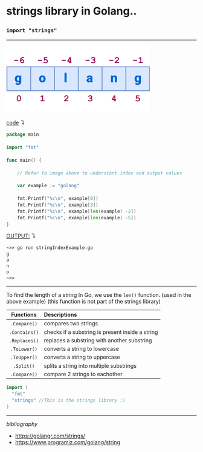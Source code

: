 # strings library in Golang..  
### `import "strings"`
---

![go-string-index](/images/go-string-index.png)

<u>code</u> ↴

```go
package main

import "fmt"

func main() {

    // Refer to image above to understant index and output values

    var example := "golang"

    fmt.Printf("%c\n", example[0])
    fmt.Printf("%c\n", example[3])
    fmt.Printf("%c\n", example[len(example) -2])
    fmt.Printf("%c\n", example[len(example) -5])
}
```

<u>OUTPUT:</u> ↴

```
~>> go run stringIndexExample.go
g
a
n
o
~>>
```
---

To find the length of a string In Go, we use the `len()` function. (used in the above example) (this function is not part of the strings library)

| Functions | Descriptions |
| :---: | :--- |
| `.Compare()` | compares two strings
| `.Contains()` | checks if a substring is present inside a string
| `.Replaces()` | replaces a substring with another substring
| `.ToLower()`	| converts a string to lowercase
| `.ToUpper()`	| converts a string to uppercase
| `.Split()` | splits a string into multiple substrings
| `.Compare()` | compare 2 strings to eachother

```go
import (
  "fmt"
  "strings" //This is the strings library :)
)
```

---

*bibliography*
- https://golangr.com/strings/
- https://www.programiz.com/golang/string